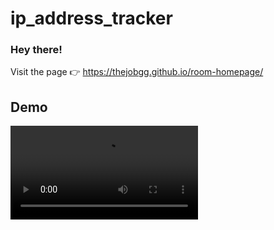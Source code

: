 # ip_address_tracker

### Hey there!

Visit the page
  👉 https://thejobgg.github.io/room-homepage/


## Demo


![Demo app](https://i.imgur.com/r8neYji.mp4)
